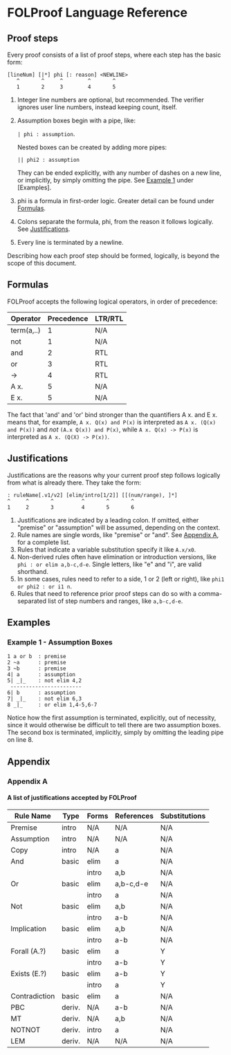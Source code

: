 # FOLProof Language Reference

## Proof steps
Every proof consists of a list of proof steps, where each step has the basic form:

```
[lineNum] [|*] phi [: reason] <NEWLINE>
   ^       ^     ^        ^       ^
   1       2     3        4       5
```

1. Integer line numbers are optional, but recommended. The verifier ignores user line numbers, instead keeping count, itself.
2. Assumption boxes begin with a pipe, like:

   `| phi : assumption`.
   
   Nested boxes can be created by adding more pipes:
   
   `|| phi2 : assumption`
   
   They can be ended explicitly, with any number of dashes on a new line, or implicitly, by simply omitting the pipe.
   See [Example 1](#example-1---assumption-boxes) under [Examples].
3. phi is a formula in first-order logic. Greater detail can be found under [Formulas](#formulas).
4. Colons separate the formula, phi, from the reason it follows logically. See [Justifications](#justifications).
5. Every line is terminated by a newline.


Describing how each proof step should be formed, logically, is beyond the scope of this document.

## Formulas

FOLProof accepts the following logical operators, in order of precedence:

Operator    | Precedence   | LTR/RTL
------------|--------------|--------
term(a,..)  | 1            | N/A
not         | 1            | N/A
and         | 2            | RTL
or          | 3            | RTL
->          | 4            | RTL
A x.        | 5            | N/A
E x.        | 5            | N/A

The fact that 'and' and 'or' bind stronger than the quantifiers A x. and E x. means that, for example, `A x. Q(x) and P(x)` is interpreted as `A x. (Q(x) and P(x))` and *not* `(A.x Q(x)) and P(x)`, while `A x. Q(x) -> P(x)` is interpreted as `A x. (Q(X) -> P(x))`.

## Justifications

Justifications are the reasons why your current proof step follows logically from what is already there. They take the form:

```
: ruleName[.v1/v2] [elim/intro[1/2]] [[(num/range), ]*]
^     ^       ^         ^       ^       ^
1     2       3         4       5       6
```

1. Justifications are indicated by a leading colon. If omitted, either "premise" or "assumption" will be assumed, depending on the context.
2. Rule names are single words, like "premise" or "and". See [Appendix A](#appendix-a), for a complete list.
3. Rules that indicate a variable substitution specify it like `A.x/x0`.
4. Non-derived rules often have elimination or introduction versions, like `phi : or elim a,b-c,d-e`. Single letters, like "e" and "i", are valid shorthand.
5. In some cases, rules need to refer to a side, 1 or 2 (left or right), like `phi1 or phi2 : or i1 n`.
6. Rules that need to reference prior proof steps can do so with a comma-separated list of step numbers and ranges, like `a,b-c,d-e`.

## Examples

### Example 1 - Assumption Boxes
```
1 a or b  : premise
2 ~a      : premise
3 ~b      : premise
4| a      : assumption
5| _|_    : not elim 4,2
 -----------------------
6| b      : assumption
7| _|_    : not elim 6,3
8 _|_     : or elim 1,4-5,6-7
```
Notice how the first assumption is terminated, explicitly, out of necessity, since it would otherwise be difficult to tell there are two assumption boxes. The second box is terminated, implicitly, simply by omitting the leading pipe on line 8.

## Appendix

### Appendix A
#### A list of justifications accepted by FOLProof

Rule Name     | Type  | Forms       | References | Substitutions
--------------|-------|-------------|------------|--------------
Premise       | intro | N/A         | N/A        | N/A
Assumption    | intro | N/A         | N/A        | N/A
Copy          | intro | N/A         | a          | N/A
And           | basic | elim        | a          | N/A
              |       | intro       | a,b        | N/A
Or            | basic | elim        | a,b-c,d-e  | N/A
              |       | intro       | a          | N/A
Not           | basic | elim        | a,b        | N/A
              |       | intro       | a-b        | N/A
Implication   | basic | elim        | a,b        | N/A
              |       | intro       | a-b        | N/A
Forall (A.?)  | basic | elim        | a          | Y
              |       | intro       | a-b        | Y
Exists (E.?)  | basic | elim        | a-b        | Y
              |       | intro       | a          | Y
Contradiction | basic | elim        | a          | N/A
PBC           | deriv.| N/A         | a-b        | N/A
MT            | deriv.| N/A         | a,b        | N/A
NOTNOT        | deriv.| intro       | a          | N/A
LEM           | deriv.| N/A         | N/A        | N/A
